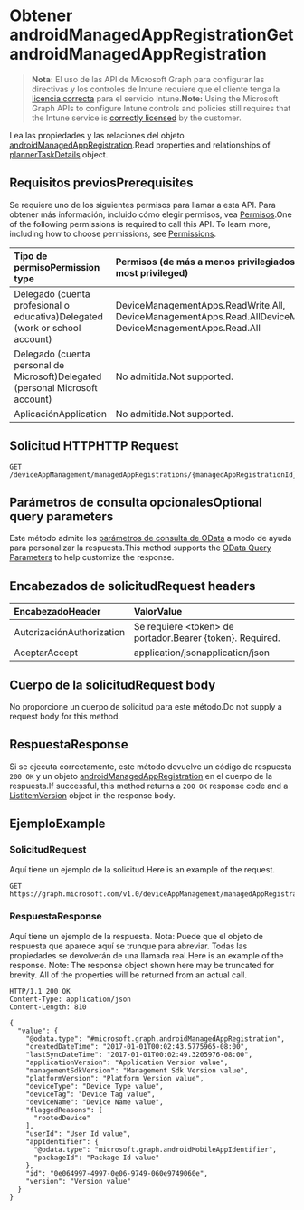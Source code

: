 # <a name="get-androidmanagedappregistration"></a><span data-ttu-id="6b212-101">Obtener androidManagedAppRegistration</span><span class="sxs-lookup"><span data-stu-id="6b212-101">Get androidManagedAppRegistration</span></span>

> <span data-ttu-id="6b212-102">**Nota:** El uso de las API de Microsoft Graph para configurar las directivas y los controles de Intune requiere que el cliente tenga la [licencia correcta](https://go.microsoft.com/fwlink/?linkid=839381) para el servicio Intune.</span><span class="sxs-lookup"><span data-stu-id="6b212-102">**Note:** Using the Microsoft Graph APIs to configure Intune controls and policies still requires that the Intune service is [correctly licensed](https://go.microsoft.com/fwlink/?linkid=839381) by the customer.</span></span>

<span data-ttu-id="6b212-103">Lea las propiedades y las relaciones del objeto [androidManagedAppRegistration](../resources/intune_mam_androidmanagedappregistration.md).</span><span class="sxs-lookup"><span data-stu-id="6b212-103">Read properties and relationships of [plannerTaskDetails](../resources/intune_mam_androidmanagedappregistration.md) object.</span></span>
## <a name="prerequisites"></a><span data-ttu-id="6b212-104">Requisitos previos</span><span class="sxs-lookup"><span data-stu-id="6b212-104">Prerequisites</span></span>
<span data-ttu-id="6b212-p101">Se requiere uno de los siguientes permisos para llamar a esta API. Para obtener más información, incluido cómo elegir permisos, vea [Permisos](../../../concepts/permissions_reference.md).</span><span class="sxs-lookup"><span data-stu-id="6b212-p101">One of the following permissions is required to call this API. To learn more, including how to choose permissions, see [Permissions](../../../concepts/permissions_reference.md).</span></span>

|<span data-ttu-id="6b212-107">Tipo de permiso</span><span class="sxs-lookup"><span data-stu-id="6b212-107">Permission type</span></span>|<span data-ttu-id="6b212-108">Permisos (de más a menos privilegiados)</span><span class="sxs-lookup"><span data-stu-id="6b212-108">Permissions (from least to most privileged)</span></span>|
|:---|:---|
|<span data-ttu-id="6b212-109">Delegado (cuenta profesional o educativa)</span><span class="sxs-lookup"><span data-stu-id="6b212-109">Delegated (work or school account)</span></span>|<span data-ttu-id="6b212-110">DeviceManagementApps.ReadWrite.All, DeviceManagementApps.Read.All</span><span class="sxs-lookup"><span data-stu-id="6b212-110">DeviceManagementApps.ReadWrite.All, DeviceManagementApps.Read.All</span></span>|
|<span data-ttu-id="6b212-111">Delegado (cuenta personal de Microsoft)</span><span class="sxs-lookup"><span data-stu-id="6b212-111">Delegated (personal Microsoft account)</span></span>|<span data-ttu-id="6b212-112">No admitida.</span><span class="sxs-lookup"><span data-stu-id="6b212-112">Not supported.</span></span>|
|<span data-ttu-id="6b212-113">Aplicación</span><span class="sxs-lookup"><span data-stu-id="6b212-113">Application</span></span>|<span data-ttu-id="6b212-114">No admitida.</span><span class="sxs-lookup"><span data-stu-id="6b212-114">Not supported.</span></span>|

## <a name="http-request"></a><span data-ttu-id="6b212-115">Solicitud HTTP</span><span class="sxs-lookup"><span data-stu-id="6b212-115">HTTP Request</span></span>
<!-- {
  "blockType": "ignored"
}
-->
``` http
GET /deviceAppManagement/managedAppRegistrations/{managedAppRegistrationId}
```

## <a name="optional-query-parameters"></a><span data-ttu-id="6b212-116">Parámetros de consulta opcionales</span><span class="sxs-lookup"><span data-stu-id="6b212-116">Optional query parameters</span></span>
<span data-ttu-id="6b212-117">Este método admite los [parámetros de consulta de OData](https://developer.microsoft.com/es-ES/graph/docs/overview/query_parameters) a modo de ayuda para personalizar la respuesta.</span><span class="sxs-lookup"><span data-stu-id="6b212-117">This method supports the [OData Query Parameters](https://developer.microsoft.com/es-ES/graph/docs/overview/query_parameters) to help customize the response.</span></span>
## <a name="request-headers"></a><span data-ttu-id="6b212-118">Encabezados de solicitud</span><span class="sxs-lookup"><span data-stu-id="6b212-118">Request headers</span></span>
|<span data-ttu-id="6b212-119">Encabezado</span><span class="sxs-lookup"><span data-stu-id="6b212-119">Header</span></span>|<span data-ttu-id="6b212-120">Valor</span><span class="sxs-lookup"><span data-stu-id="6b212-120">Value</span></span>|
|:---|:---|
|<span data-ttu-id="6b212-121">Autorización</span><span class="sxs-lookup"><span data-stu-id="6b212-121">Authorization</span></span>|<span data-ttu-id="6b212-122">Se requiere &lt;token&gt; de portador.</span><span class="sxs-lookup"><span data-stu-id="6b212-122">Bearer {token}. Required.</span></span>|
|<span data-ttu-id="6b212-123">Aceptar</span><span class="sxs-lookup"><span data-stu-id="6b212-123">Accept</span></span>|<span data-ttu-id="6b212-124">application/json</span><span class="sxs-lookup"><span data-stu-id="6b212-124">application/json</span></span>|

## <a name="request-body"></a><span data-ttu-id="6b212-125">Cuerpo de la solicitud</span><span class="sxs-lookup"><span data-stu-id="6b212-125">Request body</span></span>
<span data-ttu-id="6b212-126">No proporcione un cuerpo de solicitud para este método.</span><span class="sxs-lookup"><span data-stu-id="6b212-126">Do not supply a request body for this method.</span></span>

## <a name="response"></a><span data-ttu-id="6b212-127">Respuesta</span><span class="sxs-lookup"><span data-stu-id="6b212-127">Response</span></span>
<span data-ttu-id="6b212-128">Si se ejecuta correctamente, este método devuelve un código de respuesta `200 OK` y un objeto [androidManagedAppRegistration](../resources/intune_mam_androidmanagedappregistration.md) en el cuerpo de la respuesta.</span><span class="sxs-lookup"><span data-stu-id="6b212-128">If successful, this method returns a `200 OK` response code and a [ListItemVersion](../resources/intune_mam_androidmanagedappregistration.md) object in the response body.</span></span>

## <a name="example"></a><span data-ttu-id="6b212-129">Ejemplo</span><span class="sxs-lookup"><span data-stu-id="6b212-129">Example</span></span>
### <a name="request"></a><span data-ttu-id="6b212-130">Solicitud</span><span class="sxs-lookup"><span data-stu-id="6b212-130">Request</span></span>
<span data-ttu-id="6b212-131">Aquí tiene un ejemplo de la solicitud.</span><span class="sxs-lookup"><span data-stu-id="6b212-131">Here is an example of the request.</span></span>
``` http
GET https://graph.microsoft.com/v1.0/deviceAppManagement/managedAppRegistrations/{managedAppRegistrationId}
```

### <a name="response"></a><span data-ttu-id="6b212-132">Respuesta</span><span class="sxs-lookup"><span data-stu-id="6b212-132">Response</span></span>
<span data-ttu-id="6b212-p102">Aquí tiene un ejemplo de la respuesta. Nota: Puede que el objeto de respuesta que aparece aquí se trunque para abreviar. Todas las propiedades se devolverán de una llamada real.</span><span class="sxs-lookup"><span data-stu-id="6b212-p102">Here is an example of the response. Note: The response object shown here may be truncated for brevity. All of the properties will be returned from an actual call.</span></span>
``` http
HTTP/1.1 200 OK
Content-Type: application/json
Content-Length: 810

{
  "value": {
    "@odata.type": "#microsoft.graph.androidManagedAppRegistration",
    "createdDateTime": "2017-01-01T00:02:43.5775965-08:00",
    "lastSyncDateTime": "2017-01-01T00:02:49.3205976-08:00",
    "applicationVersion": "Application Version value",
    "managementSdkVersion": "Management Sdk Version value",
    "platformVersion": "Platform Version value",
    "deviceType": "Device Type value",
    "deviceTag": "Device Tag value",
    "deviceName": "Device Name value",
    "flaggedReasons": [
      "rootedDevice"
    ],
    "userId": "User Id value",
    "appIdentifier": {
      "@odata.type": "microsoft.graph.androidMobileAppIdentifier",
      "packageId": "Package Id value"
    },
    "id": "0e064997-4997-0e06-9749-060e9749060e",
    "version": "Version value"
  }
}
```



